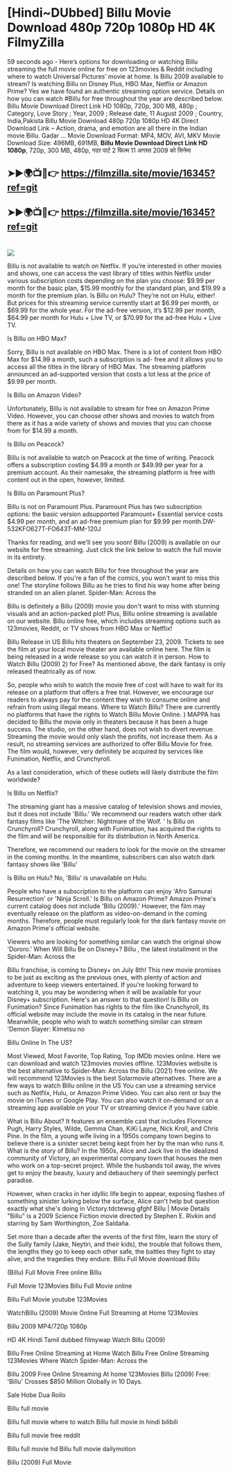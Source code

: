 # [Hindi~DUbbed] Billu Movie Download 480p 720p 1080p HD 4K FilmyZilla


59 seconds ago - Here’s options for downloading or watching Billu streaming the full movie online for free on 123movies & Reddit including where to watch Universal Pictures’ movie at home. Is Billu 2009 available to stream? Is watching Billu on Disney Plus, HBO Max, Netflix or Amazon Prime? Yes we have found an authentic streaming option service. Details on how you can watch #Billu for free throughout the year are described below. Billu Movie Download Direct Link HD 1080p, 720p, 300 MB, 480p ; Category, Love Story ; Year, 2009 ; Release date, 11 August 2009 ; Country, India,Pakista Billu Movie Download 480p 720p 1080p HD 4K Direct Download Link – Action, drama, and emotion are all there in the Indian movie Billu. Gadar ...
Movie Download Format: MP4, MOV, AVI, MKV
Movie Download Size: 496MB, 691MB, **Billu Movie Download Direct Link HD 1080p**, 720p, 300 MB, 480p, गदर पार्ट 2 फिल्म 11 अगस्त 2009 को सिनेमा

## ➤►🌍📺📱👉   https://filmzilla.site/movie/16345?ref=git

## ➤►🌍📺📱👉   https://filmzilla.site/movie/16345?ref=git

#

<img src="https://image.tmdb.org/t/p/w780//rTjWmPjBviBZrSUJ95rcatXjGZq.jpg" />

Billu is not available to watch on Netflix. If you’re interested in other movies and shows, one can access the vast library of titles within Netflix under various subscription costs depending on the plan you choose: $9.99 per month for the basic plan, $15.99 monthly for the standard plan, and $19.99 a month for the premium plan. Is Billu on Hulu? They’re not on Hulu, either! But prices for this streaming service currently start at $6.99 per month, or $69.99 for the whole year. For the ad-free version, it’s $12.99 per month, $64.99 per month for Hulu + Live TV, or $70.99 for the ad-free Hulu + Live TV.

Is Billu on HBO Max?

Sorry, Billu is not available on HBO Max. There is a lot of content from HBO Max for $14.99 a month, such a subscription is ad- free and it allows you to access all the titles in the library of HBO Max. The streaming platform announced an ad-supported version that costs a lot less at the price of $9.99 per month.

Is Billu on Amazon Video?

Unfortunately, Billu is not available to stream for free on Amazon Prime Video. However, you can choose other shows and movies to watch from there as it has a wide variety of shows and movies that you can choose from for $14.99 a month.

Is Billu on Peacock?

Billu is not available to watch on Peacock at the time of writing. Peacock offers a subscription costing $4.99 a month or $49.99 per year for a premium account. As their namesake, the streaming platform is free with content out in the open, however, limited.

Is Billu on Paramount Plus?

Billu is not on Paramount Plus. Paramount Plus has two subscription options: the basic version adsupported Paramount+ Essential service costs $4.99 per month, and an ad-free premium plan for $9.99 per month.DW-532KFO627T-FO643T-MM-120J

Thanks for reading, and we'll see you soon! Billu (2009) is available on our website for free streaming. Just click the link below to watch the full movie in its entirety.

Details on how you can watch Billu for free throughout the year are described below. If you're a fan of the comics, you won't want to miss this one! The storyline follows Billu as he tries to find his way home after being stranded on an alien planet. Spider-Man: Across the

Billu is definitely a Billu (2009) movie you don't want to miss with stunning visuals and an action-packed plot! Plus, Billu online streaming is available on our website. Billu online free, which includes streaming options such as 123movies, Reddit, or TV shows from HBO Max or Netflix!

Billu Release in US Billu hits theaters on September 23, 2009. Tickets to see the film at your local movie theater are available online here. The film is being released in a wide release so you can watch it in person. How to Watch Billu (2009) 2) for Free? As mentioned above, the dark fantasy is only released theatrically as of now.

So, people who wish to watch the movie free of cost will have to wait for its release on a platform that offers a free trial. However, we encourage our readers to always pay for the content they wish to consume online and refrain from using illegal means. Where to Watch Billu? There are currently no platforms that have the rights to Watch Billu Movie Online. ) MAPPA has decided to Billu the movie only in theaters because it has been a huge success. The studio, on the other hand, does not wish to divert revenue. Streaming the movie would only slash the profits, not increase them. As a result, no streaming services are authorized to offer Billu Movie for free. The film would, however, very definitely be acquired by services like Funimation, Netflix, and Crunchyroll.

As a last consideration, which of these outlets will likely distribute the film worldwide?

Is Billu on Netflix?

The streaming giant has a massive catalog of television shows and movies, but it does not include 'Billu.' We recommend our readers watch other dark fantasy films like 'The Witcher: Nightmare of the Wolf. ' Is Billu on Crunchyroll? Crunchyroll, along with Funimation, has acquired the rights to the film and will be responsible for its distribution in North America.

Therefore, we recommend our readers to look for the movie on the streamer in the coming months. In the meantime, subscribers can also watch dark fantasy shows like 'Billu'

Is Billu on Hulu? No, 'Billu' is unavailable on Hulu.

People who have a subscription to the platform can enjoy 'Afro Samurai Resurrection' or 'Ninja Scroll.' Is Billu on Amazon Prime? Amazon Prime's current catalog does not include 'Billu (2009).' However, the film may eventually release on the platform as video-on-demand in the coming months. Therefore, people must regularly look for the dark fantasy movie on Amazon Prime's official website.

Viewers who are looking for something similar can watch the original show 'Dororo.' When Will Billu Be on Disney+? Billu , the latest installment in the Spider-Man: Across the

Billu franchise, is coming to Disney+ on July 8th! This new movie promises to be just as exciting as the previous ones, with plenty of action and adventure to keep viewers entertained. If you're looking forward to watching it, you may be wondering when it will be available for your Disney+ subscription. Here's an answer to that question! Is Billu on Funimation? Since Funimation has rights to the film like Crunchyroll, its official website may include the movie in its catalog in the near future. Meanwhile, people who wish to watch something similar can stream 'Demon Slayer: Kimetsu no

Billu Online In The US?

Most Viewed, Most Favorite, Top Rating, Top IMDb movies online. Here we can download and watch 123movies movies offline. 123Movies website is the best alternative to Spider-Man: Across the Billu (2021) free online. We will recommend 123Movies is the best Solarmovie alternatives. There are a few ways to watch Billu online in the US You can use a streaming service such as Netflix, Hulu, or Amazon Prime Video. You can also rent or buy the movie on iTunes or Google Play. You can also watch it on-demand or on a streaming app available on your TV or streaming device if you have cable.

What is Billu About? It features an ensemble cast that includes Florence Pugh, Harry Styles, Wilde, Gemma Chan, KiKi Layne, Nick Kroll, and Chris Pine. In the film, a young wife living in a 1950s company town begins to believe there is a sinister secret being kept from her by the man who runs it. What is the story of Billu? In the 1950s, Alice and Jack live in the idealized community of Victory, an experimental company town that houses the men who work on a top-secret project. While the husbands toil away, the wives get to enjoy the beauty, luxury and debauchery of their seemingly perfect paradise.

However, when cracks in her idyllic life begin to appear, exposing flashes of something sinister lurking below the surface, Alice can't help but question exactly what she's doing in Victory.tdctewsg gfghf Billu | Movie Details "Billu" is a 2009 Science Fiction movie directed by Stephen E. Rivkin and starring by Sam Worthington, Zoe Saldaña.

Set more than a decade after the events of the first film, learn the story of the Sully family (Jake, Neytiri, and their kids), the trouble that follows them, the lengths they go to keep each other safe, the battles they fight to stay alive, and the tragedies they endure. Billu Full Movie download Billu

(Billu) Full Movie Free online Billu

Full Movie 123Movies Billu Full Movie online

Billu Full Movie youtube 123Movies

WatchBillu (2009) Movie Online Full Streaming at Home 123Movies

Billu 2009 MP4/720p 1080p

HD 4K Hindi Tamil dubbed filmywap Watch Billu (2009)

Billu Free Online Streaming at Home Watch Billu Free Online Streaming 123Movies Where Watch Spider-Man: Across the

Billu 2009 Free Online Streaming At home 123Movies Billu (2009) Free: 'Billu' Crosses $850 Million Globally in 10 Days.

Sale Hobe Dua Roilo

Billu full movie

Billu full movie where to watch Billu full movie in hindi bilibili

Billu full movie free reddit

Billu full movie hd Billu full movie dailymotion

Billu (2009) Full Movie